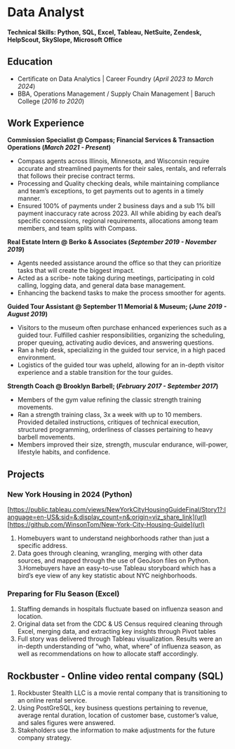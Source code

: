 # Data Analyst

#### Technical Skills: Python, SQL, Excel, Tableau, NetSuite, Zendesk, HelpScout, SkySlope, Microsoft Office

## Education
- Certificate on Data Analytics | Career Foundry	(_April 2023 to March 2024_)         		
- BBA, Operations Management / Supply Chain Management | Baruch College (_2016 to 2020_)

## Work Experience
**Commission Specialist @ Compass; Financial Services & Transaction Operations (_March 2021 - Present_)**
- Compass agents across Illinois, Minnesota, and Wisconsin require accurate and streamlined payments for their sales, rentals, and referrals that follows their precise contract terms.
- Processing and Quality checking deals, while maintaining compliance and team’s exceptions, to get payments out to agents in a timely manner.
- Ensured 100% of payments under 2 business days and a sub 1% bill payment inaccuracy rate across 2023. All while abiding by each deal’s specific concessions, regional requirements, allocations among team members, and team splits with Compass.

**Real Estate Intern @ Berko & Associates (_September 2019 - November 2019_)**
- Agents needed assistance around the office so that they can prioritize tasks that will create the biggest impact.
- Acted as a scribe- note taking during meetings, participating in cold calling, logging data, and general data base management.
- Enhancing the backend tasks to make the process smoother for agents.

**Guided Tour Assistant @ September 11 Memorial & Museum; (_June 2019 - August 2019_)**
- Visitors to the museum often purchase enhanced experiences such as a guided tour. Fulfilled cashier responsibilities, organizing the scheduling, proper queuing, activating audio devices, and answering questions.
- Ran a help desk, specializing in the guided tour service, in a high paced environment.
- Logistics of the guided tour was upheld, allowing for an in-depth visitor experience and a stable transition for the tour guides.

**Strength Coach @ Brooklyn Barbell;  (_February 2017 - September 2017_)**
- Members of the gym value refining the classic strength training movements.
- Ran a strength training class, 3x a week with up to 10 members. Provided detailed instructions, critiques of technical execution, structured programming, orderliness of classes pertaining to heavy barbell movements.
- Members improved their size, strength, muscular endurance, will-power, lifestyle habits, and confidence.


## Projects
### New York Housing in 2024 (Python)
[https://public.tableau.com/views/NewYorkCityHousingGuideFinal/Story1?:language=en-US&:sid=&:display_count=n&:origin=viz_share_link](url)
[https://github.com/WinsonTom/New-York-City-Housing-Guide](url)
1. Homebuyers want to understand neighborhoods rather than just a specific address.
2. Data goes through cleaning, wrangling, merging with other data sources, and mapped through the use of GeoJson files on Python.
3.Homebuyers have an easy-to-use Tableau storyboard which has a bird’s eye view of any key statistic about NYC neighborhoods.

### Preparing for Flu Season (Excel)

1. Staffing demands in hospitals fluctuate based on influenza season and location.
2. Original data set from the CDC & US Census required cleaning through Excel, merging data, and extracting key insights through Pivot tables
3. Full story was delivered through Tableau visualization. Results were an in-depth understanding of “who, what, where” of influenza season, as well as recommendations on how to allocate staff accordingly.

## Rockbuster - Online video rental company (SQL)
1. Rockbuster Stealth LLC is a movie rental company that is transitioning to an online rental service.
2. Using PostGreSQL, key business questions pertaining to revenue, average rental duration, location of customer base, customer’s value, and sales figures were answered.
3. Stakeholders use the information to make adjustments for the future company strategy.
